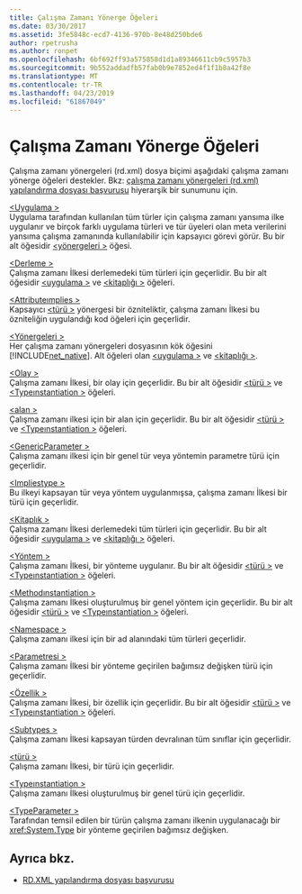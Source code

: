 ```yaml
---
title: Çalışma Zamanı Yönerge Öğeleri
ms.date: 03/30/2017
ms.assetid: 3fe5848c-ecd7-4136-970b-8e48d250bde6
author: rpetrusha
ms.author: ronpet
ms.openlocfilehash: 6bf692ff93a575858d1d1a89346611cb9c5957b3
ms.sourcegitcommit: 9b552addadfb57fab0b9e7852ed4f1f1b8a42f8e
ms.translationtype: MT
ms.contentlocale: tr-TR
ms.lasthandoff: 04/23/2019
ms.locfileid: "61867049"
---
```

# <a name="runtime-directive-elements"></a>Çalışma Zamanı Yönerge Öğeleri
Çalışma zamanı yönergeleri (rd.xml) dosya biçimi aşağıdaki çalışma zamanı yönerge öğeleri destekler. Bkz: [çalışma zamanı yönergeleri (rd.xml) yapılandırma dosyası başvurusu](../../../docs/framework/net-native/runtime-directives-rd-xml-configuration-file-reference.md) hiyerarşik bir sunumunu için.  
  
 [\<Uygulama >](../../../docs/framework/net-native/application-element-net-native.md)  
 Uygulama tarafından kullanılan tüm türler için çalışma zamanı yansıma ilke uygulanır ve birçok farklı uygulama türleri ve tür üyeleri olan meta verilerini yansıma çalışma zamanında kullanılabilir için kapsayıcı görevi görür. Bu bir alt öğesidir [ \<yönergeleri >](../../../docs/framework/net-native/directives-element-net-native.md) öğesi.  
  
 [\<Derleme >](../../../docs/framework/net-native/assembly-element-net-native.md)  
 Çalışma zamanı İlkesi derlemedeki tüm türleri için geçerlidir. Bu bir alt öğesidir [ \<uygulama >](../../../docs/framework/net-native/application-element-net-native.md) ve [ \<kitaplığı >](../../../docs/framework/net-native/library-element-net-native.md) öğeleri.  
  
 [\<Attributeımplies >](../../../docs/framework/net-native/attributeimplies-element-net-native.md)  
 Kapsayıcı [ \<türü >](../../../docs/framework/net-native/type-element-net-native.md) yönergesi bir özniteliktir, çalışma zamanı İlkesi bu özniteliğin uygulandığı kod öğeleri için geçerlidir.  
  
 [\<Yönergeleri >](../../../docs/framework/net-native/directives-element-net-native.md)  
 Her çalışma zamanı yönergeleri dosyasının kök öğesini [!INCLUDE[net_native](../../../includes/net-native-md.md)]. Alt öğeleri olan [ \<uygulama >](../../../docs/framework/net-native/application-element-net-native.md) ve [ \<kitaplığı >](../../../docs/framework/net-native/library-element-net-native.md).  
  
 [\<Olay >](../../../docs/framework/net-native/event-element-net-native.md)  
 Çalışma zamanı İlkesi, bir olay için geçerlidir. Bu bir alt öğesidir [ \<türü >](../../../docs/framework/net-native/type-element-net-native.md) ve [ \<Typeınstantiation >](../../../docs/framework/net-native/typeinstantiation-element-net-native.md) öğeleri.  
  
 [\<alan >](../../../docs/framework/net-native/field-element-net-native.md)  
 Çalışma zamanı ilkesi için bir alan için geçerlidir. Bu bir alt öğesidir [ \<türü >](../../../docs/framework/net-native/type-element-net-native.md) ve [ \<Typeınstantiation >](../../../docs/framework/net-native/typeinstantiation-element-net-native.md) öğeleri.  
  
 [\<GenericParameter >](../../../docs/framework/net-native/genericparameter-element-net-native.md)  
 Çalışma zamanı ilkesi için bir genel tür veya yöntemin parametre türü için geçerlidir.  
  
 [\<Impliestype >](../../../docs/framework/net-native/impliestype-element-net-native.md)  
 Bu ilkeyi kapsayan tür veya yöntem uygulanmışsa, çalışma zamanı İlkesi bir türü için geçerlidir.  
  
 [\<Kitaplık >](../../../docs/framework/net-native/library-element-net-native.md)  
 Çalışma zamanı İlkesi derlemedeki tüm türleri için geçerlidir. Bu bir alt öğesidir [ \<uygulama >](../../../docs/framework/net-native/application-element-net-native.md) ve [ \<kitaplığı >](../../../docs/framework/net-native/library-element-net-native.md) öğeleri.  
  
 [\<Yöntem >](../../../docs/framework/net-native/method-element-net-native.md)  
 Çalışma zamanı İlkesi, bir yönteme uygulanır. Bu bir alt öğesidir [ \<türü >](../../../docs/framework/net-native/type-element-net-native.md) ve [ \<Typeınstantiation >](../../../docs/framework/net-native/typeinstantiation-element-net-native.md) öğeleri.  
  
 [\<Methodınstantiation >](../../../docs/framework/net-native/methodinstantiation-element-net-native.md)  
 Çalışma zamanı İlkesi oluşturulmuş bir genel yöntem için geçerlidir. Bu bir alt öğesidir [ \<türü >](../../../docs/framework/net-native/type-element-net-native.md) ve [ \<Typeınstantiation >](../../../docs/framework/net-native/typeinstantiation-element-net-native.md) öğeleri.  
  
 [\<Namespace >](../../../docs/framework/net-native/namespace-element-net-native.md)  
 Çalışma zamanı ilkesi için bir ad alanındaki tüm türleri geçerlidir.  
  
 [\<Parametresi >](../../../docs/framework/net-native/parameter-element-net-native.md)  
 Çalışma zamanı İlkesi bir yönteme geçirilen bağımsız değişken türü için geçerlidir.  
  
 [\<Özellik >](../../../docs/framework/net-native/property-element-net-native.md)  
 Çalışma zamanı İlkesi, bir özellik için geçerlidir. Bu bir alt öğesidir [ \<türü >](../../../docs/framework/net-native/type-element-net-native.md) ve [ \<Typeınstantiation >](../../../docs/framework/net-native/typeinstantiation-element-net-native.md) öğeleri.  
  
 [\<Subtypes >](../../../docs/framework/net-native/subtypes-element-net-native.md)  
 Çalışma zamanı İlkesi kapsayan türden devralınan tüm sınıflar için geçerlidir.  
  
 [\<türü >](../../../docs/framework/net-native/type-element-net-native.md)  
 Çalışma zamanı İlkesi, bir türü için geçerlidir.  
  
 [\<Typeınstantiation >](../../../docs/framework/net-native/typeinstantiation-element-net-native.md)  
 Çalışma zamanı İlkesi oluşturulmuş bir genel türü için geçerlidir.  
  
 [\<TypeParameter >](../../../docs/framework/net-native/typeparameter-element-net-native.md)  
 Tarafından temsil edilen bir türün çalışma zamanı ilkenin uygulanacağı bir <xref:System.Type> bir yönteme geçirilen bağımsız değişken.  
  
## <a name="see-also"></a>Ayrıca bkz.

- [RD.XML yapılandırma dosyası başvurusu](../../../docs/framework/net-native/runtime-directives-rd-xml-configuration-file-reference.md)
